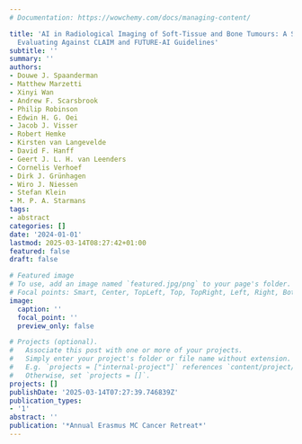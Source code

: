 ```yaml
---
# Documentation: https://wowchemy.com/docs/managing-content/

title: 'AI in Radiological Imaging of Soft-Tissue and Bone Tumours: A Systematic Review
  Evaluating Against CLAIM and FUTURE-AI Guidelines'
subtitle: ''
summary: ''
authors:
- Douwe J. Spaanderman
- Matthew Marzetti
- Xinyi Wan
- Andrew F. Scarsbrook
- Philip Robinson
- Edwin H. G. Oei
- Jacob J. Visser
- Robert Hemke
- Kirsten van Langevelde
- David F. Hanff
- Geert J. L. H. van Leenders
- Cornelis Verhoef
- Dirk J. Grünhagen
- Wiro J. Niessen
- Stefan Klein
- M. P. A. Starmans
tags:
- abstract
categories: []
date: '2024-01-01'
lastmod: 2025-03-14T08:27:42+01:00
featured: false
draft: false

# Featured image
# To use, add an image named `featured.jpg/png` to your page's folder.
# Focal points: Smart, Center, TopLeft, Top, TopRight, Left, Right, BottomLeft, Bottom, BottomRight.
image:
  caption: ''
  focal_point: ''
  preview_only: false

# Projects (optional).
#   Associate this post with one or more of your projects.
#   Simply enter your project's folder or file name without extension.
#   E.g. `projects = ["internal-project"]` references `content/project/deep-learning/index.md`.
#   Otherwise, set `projects = []`.
projects: []
publishDate: '2025-03-14T07:27:39.746839Z'
publication_types:
- '1'
abstract: ''
publication: '*Annual Erasmus MC Cancer Retreat*'
---
```

